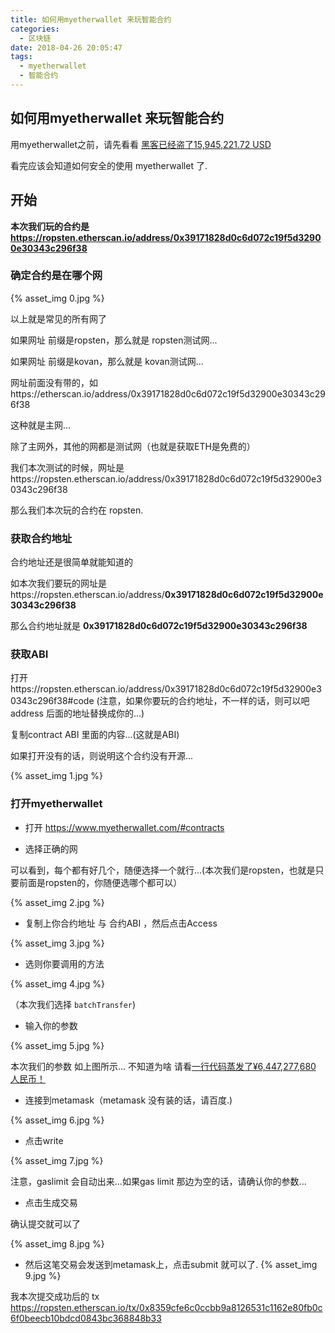 ```yaml
---
title: 如何用myetherwallet 来玩智能合约
categories:
  - 区块链
date: 2018-04-26 20:05:47
tags:
  - myetherwallet
  - 智能合约
---
```


## 如何用myetherwallet 来玩智能合约

用myetherwallet之前，请先看看 [黑客已经盗了15,945,221.72 USD
](https://zhuanlan.zhihu.com/p/36105871)

看完应该会知道如何安全的使用 myetherwallet 了.

## 开始

**本次我们玩的合约是 https://ropsten.etherscan.io/address/0x39171828d0c6d072c19f5d32900e30343c296f38**

### 确定合约是在哪个网

{% asset_img 0.jpg  %}

以上就是常见的所有网了

如果网址 前缀是ropsten，那么就是 ropsten测试网...

如果网址 前缀是kovan，那么就是 kovan测试网...

网址前面没有带的，如https://etherscan.io/address/0x39171828d0c6d072c19f5d32900e30343c296f38

这种就是主网...

除了主网外，其他的网都是测试网（也就是获取ETH是免费的）

我们本次测试的时候，网址是https://ropsten.etherscan.io/address/0x39171828d0c6d072c19f5d32900e30343c296f38

那么我们本次玩的合约在 ropsten.

### 获取合约地址

合约地址还是很简单就能知道的

如本次我们要玩的网址是https://ropsten.etherscan.io/address/**0x39171828d0c6d072c19f5d32900e30343c296f38**

那么合约地址就是 **0x39171828d0c6d072c19f5d32900e30343c296f38**

### 获取ABI

打开https://ropsten.etherscan.io/address/0x39171828d0c6d072c19f5d32900e30343c296f38#code (注意，如果你要玩的合约地址，不一样的话，则可以吧address 后面的地址替换成你的...)

复制contract ABI 里面的内容...(这就是ABI)

如果打开没有的话，则说明这个合约没有开源...

{% asset_img 1.jpg  %}

### 打开myetherwallet
- 打开 https://www.myetherwallet.com/#contracts

- 选择正确的网

可以看到，每个都有好几个，随便选择一个就行...(本次我们是ropsten，也就是只要前面是ropsten的，你随便选哪个都可以）


{% asset_img 2.jpg  %}

- 复制上你合约地址 与 合约ABI ，然后点击Access

{% asset_img 3.jpg  %}

- 选则你要调用的方法

{% asset_img 4.jpg  %}

（本次我们选择 `batchTransfer`)
- 输入你的参数

{% asset_img 5.jpg  %}

本次我们的参数 如上图所示...
不知道为啥 请看[一行代码蒸发了¥6,447,277,680 人民币！](https://mp.weixin.qq.com/s?__biz=MzU2OTAxNTcwMw==&mid=2247483863&idx=1&sn=5029734091080c37923f9bd666a6e1fa&chksm=fc846d2fcbf3e439e4f25ad1c7915c10ee8b375f791a260e0cd273d982aa521948d325f59121#rd)

- 连接到metamask（metamask 没有装的话，请百度.)

{% asset_img 6.jpg  %}

- 点击write 

{% asset_img 7.jpg  %}

注意，gaslimit 会自动出来...如果gas limit 那边为空的话，请确认你的参数...

- 点击生成交易

确认提交就可以了

{% asset_img 8.jpg  %}

- 然后这笔交易会发送到metamask上，点击submit 就可以了.
{% asset_img 9.jpg  %}

我本次提交成功后的 tx https://ropsten.etherscan.io/tx/0x8359cfe6c0ccbb9a8126531c1162e80fb0c6f0beecb10bdcd0843bc368848b33

